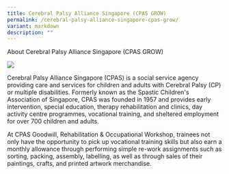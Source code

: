 ```yaml
---
title: Cerebral Palsy Alliance Singapore (CPAS GROW)
permalink: /cerebral-palsy-alliance-singapore-cpas-grow/
variant: markdown
description: ""
---
```

About Cerebral Palsy Alliance Singapore (CPAS GROW)

![](https://i.ibb.co/rR3cMnrP/CPAS.png)

Cerebral Palsy Alliance Singapore (CPAS) is a social service agency providing care and services for children and adults with Cerebral Palsy (CP) or multiple disabilities. Formerly known as the Spastic Children's Association of Singapore, CPAS was founded in 1957 and provides early intervention, special education, therapy rehabilitation and clinics, day activity centre programmes, vocational training, and sheltered employment for over 700 children and adults. 


At CPAS Goodwill, Rehabilitation & Occupational Workshop, trainees not only have the opportunity to pick up vocational training skills but also earn a monthly allowance through performing simple re-work assignments such as sorting, packing, assembly, labelling, as well as through sales of their paintings, crafts, and printed artwork merchandise.

